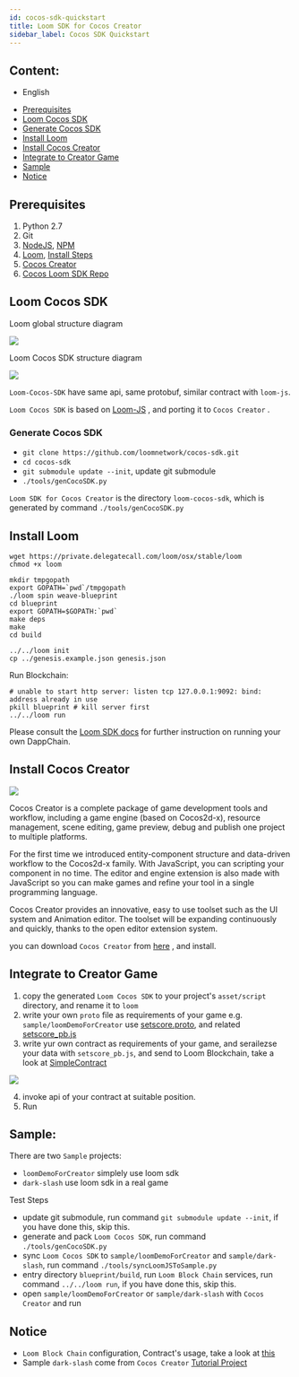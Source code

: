 ```yaml
---
id: cocos-sdk-quickstart
title: Loom SDK for Cocos Creator
sidebar_label: Cocos SDK Quickstart
---
```


## Content:
- English
 * [Prerequisites](#prerequisites)
 * [Loom Cocos SDK](#loom-cocos-sdk)
 * [Generate Cocos SDK](#generate-cocos-sdk)
 * [Install Loom](#install-loom)
 * [Install Cocos Creator](#install-cocos-creator)
 * [Integrate to Creator Game](#integrate-to-creator-game)
 * [Sample](#sample)
 * [Notice](#notice)

## Prerequisites

1. Python 2.7
2. Git
3. [NodeJS](https://nodejs.org/en/), [NPM](https://www.npmjs.com/get-npm)
4. [Loom](https://loomx.io/), [Install Steps](https://loomx.io/developers/docs/en/prereqs.html)
5. [Cocos Creator](http://www.cocos.com/creator)
6. [Cocos Loom SDK Repo](https://github.com/loomnetwork/cocos-sdk/)

## Loom Cocos SDK

Loom global structure diagram

![](/developers/img/Loom-Cocos-SDK.png)

Loom Cocos SDK structure diagram

![](/developers/img/loom-cocos-sdk-struct.png)

`Loom-Cocos-SDK` have same api, same protobuf, similar contract with `loom-js`.

`Loom Cocos SDK` is based on [Loom-JS](https://github.com/loomnetwork/loom-js/) , and porting it to `Cocos Creator` .

### Generate Cocos SDK
* `git clone https://github.com/loomnetwork/cocos-sdk.git`
* `cd cocos-sdk`
* `git submodule update --init`, update git submodule
* `./tools/genCocoSDK.py`

`Loom SDK for Cocos Creator` is the directory `loom-cocos-sdk`, which is generated by command `./tools/genCocoSDK.py`

## Install Loom

```
wget https://private.delegatecall.com/loom/osx/stable/loom
chmod +x loom

mkdir tmpgopath
export GOPATH=`pwd`/tmpgopath
./loom spin weave-blueprint
cd blueprint
export GOPATH=$GOPATH:`pwd`
make deps
make
cd build

../../loom init
cp ../genesis.example.json genesis.json
```

Run Blockchain:

```
# unable to start http server: listen tcp 127.0.0.1:9092: bind: address already in use
pkill blueprint # kill server first
../../loom run
```



Please consult the [Loom SDK docs](https://loomx.io/developers/docs/en/prereqs.html) for further instruction on running your own DappChain.

## Install Cocos Creator

![](http://www.cocos2d-x.org/s/images/creator_192.png)

Cocos Creator is a complete package of game development tools and workflow, including a game engine (based on Cocos2d-x), resource management, scene editing, game preview, debug and publish one project to multiple platforms.

For the first time we introduced entity-component structure and data-driven workflow to the Cocos2d-x family. With JavaScript, you can scripting your component in no time. The editor and engine extension is also made with JavaScript so you can make games and refine your tool in a single programming language.

Cocos Creator provides an innovative, easy to use toolset such as the UI system and Animation editor. The toolset will be expanding continuously and quickly, thanks to the open editor extension system.

you can download `Cocos Creator` from [here](http://www.cocos.com/creator) , and install.

## Integrate to Creator Game

1. copy the generated `Loom Cocos SDK` to your project's `asset/script` directory, and rename it to `loom`
2. write your own `proto` file as requirements of your game
  e.g. `sample/loomDemoForCreator` use  [setscore.proto](https://github.com/loomnetwork/phaser-sdk-demo/blob/master/src/assets/protobuff/setscore.proto), and related [setscore_pb.js](https://github.com/loomnetwork/phaser-sdk-demo/blob/master/src/assets/protobuff/setscore_pb.js)
3. write yur own contract as requirements of your game, and serailezse your data with `setscore_pb.js`, and send to Loom Blockchain, take a look at [SimpleContract](https://github.com/loomnetwork/phaser-sdk-demo/blob/master/src/SimpleContract.js)

![](/developers/img/script_loom_folder.png)

4. invoke api of your contract at suitable position.
5. Run

## Sample:

There are two `Sample` projects:
* `loomDemoForCreator` simplely use loom sdk
* `dark-slash` use loom sdk in a real game

Test Steps

* update git submodule, run command `git submodule update --init`, if you have done this, skip this.
* generate and pack `Loom Cocos SDK`, run command `./tools/genCocoSDK.py`
* sync `Loom Cocos SDK` to `sample/loomDemoForCreator` and `sample/dark-slash`, run command `./tools/syncLoomJSToSample.py`
* entry directory `blueprint/build`, run `Loom Block Chain` services, run command `../../loom run`, if you have done this, skip this.
* open `sample/loomDemoForCreator` or `sample/dark-slash` with `Cocos Creator` and run

## Notice

* `Loom Block Chain` configuration, Contract's usage, take a look at [this](https://loomx.io/developers/docs/en/prereqs.html)
* Sample `dark-slash` come from `Cocos Creator` [Tutorial Project](https://github.com/cocos-creator/tutorial-dark-slash)
